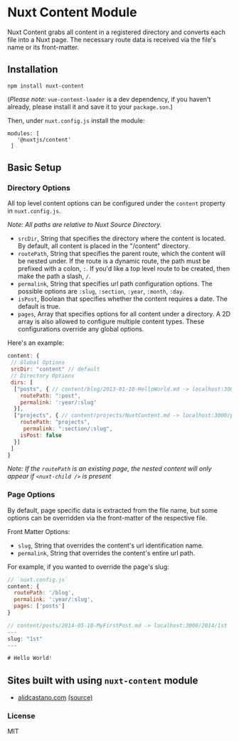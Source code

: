 # Nuxt Content Module

Nuxt Content grabs all content in a registered directory and converts each file into a Nuxt page. The necessary route data is received via the file's name or its front-matter.

## Installation

```
npm install nuxt-content

```
(*Please note:* `vue-content-loader` is a dev dependency, if you haven't already, please install it and save it to your `package.son`.)

Then, under `nuxt.config.js` install the module:

```
modules: [
   '@nuxtjs/content'
 ]
```

## Basic Setup

### Directory Options

All top level content options can be configured under the `content` property in `nuxt.config.js`.

*Note: All paths are relative to Nuxt Source Directory.*

  - `srcDir`, String that specifies the directory where the content is located. By default, all content is placed in the "/content" directory.
  - `routePath`, String that specifies the parent route, which the content will be nested under. If the route is a dynamic route, the path must be prefixed with a colon, `:`. If you'd like a top level route to be created, then make the path a slash, `/`.
  - `permalink`, String that specifies url path configuration options. The possible options
  are `:slug`, `:section`, `:year`, `:month`, `:day`.
  - `isPost`, Boolean that specifies whether the content requires a date. The default is true.
  - `pages`, Array that specifies options for all content under a directory. A 2D array is also allowed to configure multiple content types. These configurations override any global options.

Here's an example:

```js
content: {
 // Global Options
 srcDir: "content" // default
 // Directory Options
 dirs: [
  ["posts", { // content/blog/2013-01-10-HelloWorld.md -> localhost:3000/2013/hello-world
    routePath: ":post",
    permalink: ':year/:slug'
  }],
  ["projects", { // content/projects/NuxtContent.md -> localhost:3000/projects/nuxt-content
    routePath: "projects",
     permalink: ":section/:slug",
    isPost: false
  }]
 ]
}

```

*Note: If the `routePath` is an existing page, the nested content will only appear if `<nuxt-child />` is present*


### Page Options

By default, page specific data is extracted from the file name, but some options can be overridden via the front-matter of the respective file.

Front Matter Options:
  -  `slug`, String that overrides the content's url identification name.
  - `permalink`, String that overrides the content's entire url path.

For example, if you wanted to override the page's slug:

```js
// `nuxt.config.js`
content: {
  routePath: '/blog',
  permalink: ':year/:slug',
  pages: ['posts']
}

// content/posts/2014-05-10-MyFirstPost.md -> localhost:3000/2014/1st
---
slug: "1st"
---

# Hello World!

```

## Sites built with using `nuxt-content` module  

* [alidcastano.com](http://alidcastano.com/)
[(source)](https://github.com/alidcastano/alidcastano.github.io)


### License

MIT
